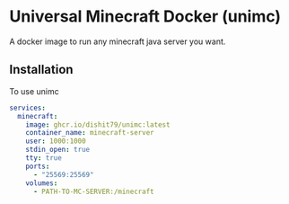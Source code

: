 
# Universal Minecraft Docker (unimc)

A docker image to run any minecraft java server you want.



## Installation

To use unimc 

```yml
services:
  minecraft:
    image: ghcr.io/dishit79/unimc:latest
    container_name: minecraft-server
    user: 1000:1000
    stdin_open: true
    tty: true
    ports:
      - "25569:25569"
    volumes:
      - PATH-TO-MC-SERVER:/minecraft
```
